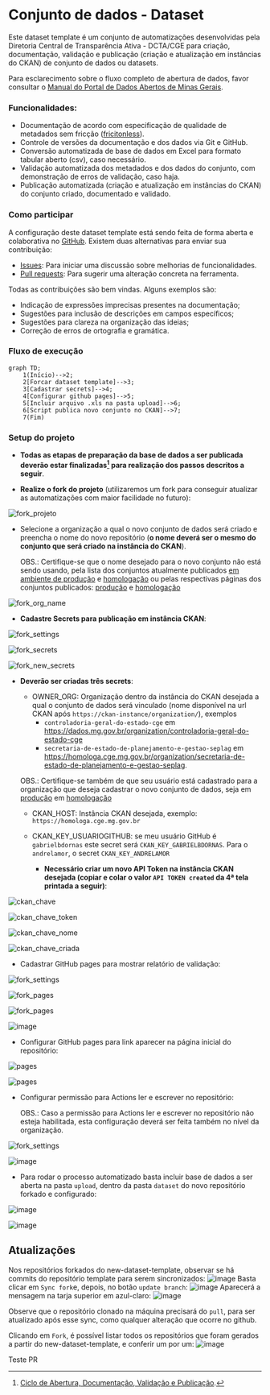 # Conjunto de dados - Dataset

Este dataset template é um conjunto de automatizações desenvolvidas pela Diretoria Central de Transparência Ativa - DCTA/CGE para criação, documentação, validação e publicação (criação e atualização em instâncias do CKAN) de conjunto de dados ou datasets.

Para esclarecimento sobre o fluxo completo de abertura de dados, favor consultar o [Manual do Portal de Dados Abertos de Minas Gerais](https://transparencia-mg.github.io/manual-dados-mg).

### Funcionalidades:

- Documentação de acordo com especificação de qualidade de metadados sem fricção ([fricitonless](https://specs.frictionlessdata.io/#overview)).
- Controle de versões da documentação e dos dados via Git e GitHub.
- Conversão automatizada de base de dados em Excel para formato tabular aberto (csv), caso necessário.
- Validação automatizada dos metadados e dos dados do conjunto, com demonstração de erros de validação, caso haja.
- Publicação automatizada (criação e atualização em instâncias do CKAN) do conjunto criado, documentado e validado.

### Como participar

A configuração deste dataset template está sendo feita de forma aberta e colaborativa no [GitHub](https://github.com/transparencia-mg/new-dataset-template).
Existem duas alternativas para enviar sua contribuição:

- [Issues](https://github.com/transparencia-mg/new-dataset-template/issues): Para iniciar uma discussão sobre melhorias de funcionalidades.
- [Pull requests](https://github.com/transparencia-mg/new-dataset-template/pulls): Para sugerir uma alteração concreta na ferramenta.

Todas as contribuições são bem vindas. Alguns exemplos são:

* Indicação de expressões imprecisas presentes na documentação;
* Sugestões para inclusão de descrições em campos específicos;
* Sugestões para clareza na organização das ideias;
* Correção de erros de ortografia e gramática.

### Fluxo de execução

```mermaid
graph TD;
    1(Início)-->2;
    2[Forcar dataset template]-->3;
    3[Cadastrar secrets]-->4;
    4[Configurar github pages]-->5;
    5[Incluir arquivo .xls na pasta upload]-->6;
    6[Script publica novo conjunto no CKAN]-->7;
    7(Fim)
```

### Setup do projeto

- **Todas as etapas de preparação da base de dados a ser publicada deverão estar finalizadas[^1] para realização dos passos descritos a seguir**.

- **Realize o fork do projeto** (utilizaremos um fork para conseguir atualizar as automatizações com maior facilidade no futuro):

![fork_projeto](https://imgur.com/uOZlh8a.png)

- Selecione a organização a qual o novo conjunto de dados será criado e preencha o nome do novo repositório (**o nome deverá ser o mesmo do conjunto que será criado na instância do CKAN**).

  OBS.: Certifique-se que o nome desejado para o novo conjunto não está sendo usando, pela lista dos conjuntos atualmente publicados [em ambiente de produção](https://dados.mg.gov.br/api/3/action/package_list) e [homologação](https://homologa.cge.mg.gov.br/api/3/action/package_list) ou pelas respectivas páginas dos conjuntos publicados: [produção](https://dados.mg.gov.br/dataset/) e [homologação](https://homologa.cge.mg.gov.br/dataset/)

![fork_org_name](https://imgur.com/bqSjsyQ.png)

- **Cadastre Secrets para publicação em instância CKAN**:

![fork_settings](https://imgur.com/I3OFQwu.png)

![fork_secrets](https://imgur.com/aan0HNd.png)

![fork_new_secrets](https://imgur.com/Xg2TLCd.png)

- **Deverão ser criadas três secrets**:
    - OWNER_ORG: Organização dentro da instância do CKAN desejada a qual o conjunto de dados será vinculado (nome disponível na url CKAN após `https://ckan-instance/organization/`), exemplos
      - `controladoria-geral-do-estado-cge` em https://dados.mg.gov.br/organization/controladoria-geral-do-estado-cge
      - `secretaria-de-estado-de-planejamento-e-gestao-seplag` em https://homologa.cge.mg.gov.br/organization/secretaria-de-estado-de-planejamento-e-gestao-seplag.

  OBS.: Certifique-se também de que seu usuário está cadastrado para a organização que deseja cadastrar o novo conjunto de dados, seja em [produção](https://dados.mg.gov.br/dashboard/organizations) em [homologação](https://homologa.cge.mg.gov.br/dashboard/organizations)

    - CKAN_HOST: Instância CKAN desejada, exemplo: `https://homologa.cge.mg.gov.br`
    - CKAN_KEY_USUARIOGITHUB: se meu usuário GitHub é `gabrielbdornas` este secret será `CKAN_KEY_GABRIELBDORNAS`. Para o `andrelamor`, o secret `CKAN_KEY_ANDRELAMOR`

        - **Necessário criar um novo API Token na instância CKAN desejada (copiar e colar o valor `API TOKEN created` da 4ª tela printada a seguir)**:

![ckan_chave](https://imgur.com/Dr1VxG8.png)

![ckan_chave_token](https://imgur.com/TpUQoLM.png)

![ckan_chave_nome](https://imgur.com/AwD8hgc.png)

![ckan_chave_criada](https://imgur.com/4qgD7HS.png)

- Cadastrar GitHub pages para mostrar relatório de validação:

![fork_settings](https://imgur.com/I3OFQwu.png)

![fork_pages](https://imgur.com/QMSmQ78.png)

![fork_pages](https://imgur.com/dHStfzi.png)

![image](https://github.com/transparencia-mg/new-dataset-template/assets/49699290/f66216ef-4faa-426d-8d49-002dcb5b9de0)

- Configurar GitHub pages para link aparecer na página inicial do repositório:

![pages](https://imgur.com/VtduVFv.png)

![pages](https://imgur.com/TYN8J2Z.png)

- Configurar permissão para Actions ler e escrever no repositório:

  OBS.: Caso a permissão para Actions ler e escrever no repositório não esteja habilitada, esta configuração deverá ser feita também no nível da organização.

![fork_settings](https://imgur.com/I3OFQwu.png)

![image](https://github.com/transparencia-mg/new-dataset-template/assets/49699290/7e5f739a-1b15-4bd1-a225-1cd75655d80b)

- Para rodar o processo automatizado basta incluir base de dados a ser aberta na pasta `upload`, dentro da pasta `dataset` do novo repositório forkado e configurado:

![image](https://github.com/transparencia-mg/new-dataset-template/assets/52294411/f70225bc-a887-479e-bf1e-dacfc4975004)

![image](https://github.com/transparencia-mg/new-dataset-template/assets/52294411/7830e2fb-b2bf-434c-87b3-e366e5efa7a1)

## Atualizações

Nos repositórios forkados do new-dataset-template, observar se há commits do repositório template para serem sincronizados:
![image](https://github.com/transparencia-mg/new-dataset-template/assets/52294411/060715a7-e1e1-43a3-9a76-9286f20b4807)
Basta clicar em `Sync fork`e, depois, no botão `update branch`:
![image](https://github.com/transparencia-mg/new-dataset-template/assets/52294411/82642ae9-7d97-4e84-9603-6701e4591cb6)
Aparecerá a mensagem na tarja superior em azul-claro:
![image](https://github.com/transparencia-mg/new-dataset-template/assets/52294411/5a259c7e-61ab-42cc-ae0e-dadce259778e)

Observe que o repositório clonado na máquina precisará do `pull`, para ser atualizado após esse sync, como qualquer alteração que ocorre no github.

Clicando em `Fork`, é possível listar todos os repositórios que foram gerados a partir do new-dataset-template, e conferir um por um:
![image](https://github.com/transparencia-mg/new-dataset-template/assets/52294411/55a59bac-d1b4-4383-ad0d-cb5dcfc5ac3d)


[^1]: [Ciclo de Abertura, Documentação, Validação e Publicação](https://transparencia-mg.github.io/manual-dados-mg/0.1/2.%20Ciclo%20de%20publica%C3%A7%C3%A3o%20de%20dados/006_etapas_abertura/).

Teste PR
